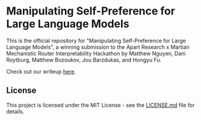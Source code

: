 # Manipulating Self-Preference for Large Language Models

This is the official repository for "Manipulating Self-Preference for Large Language Models", a winning submission to the Apart Research x Martian Mechanistic Router Interpretability Hackathon by Matthew Nguyen, Dani Roytburg, Matthew Bozoukov, Jou Barzdukas, and Hongyu Fu.

Check out our writeup [here](https://drive.google.com/uc?export=download&id=1uLjExfEY6_XaCW-hxTEsJGbLDcXhcSzy).

## License
This project is licensed under the MIT License - see the [LICENSE.md](LICENSE.md) file for details.
